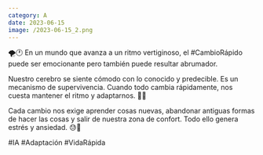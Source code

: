 ```yaml
--- 
category: A 
date: 2023-06-15 
image: /2023-06-15_2.png 
--- 
```


🌪️🕐 En un mundo que avanza a un ritmo vertiginoso, el #CambioRápido puede ser emocionante pero también puede resultar abrumador.

Nuestro cerebro se siente cómodo con lo conocido y predecible. Es un mecanismo de supervivencia. Cuando todo cambia rápidamente, nos cuesta mantener el ritmo y adaptarnos. 🧠🌊

Cada cambio nos exige aprender cosas nuevas, abandonar antiguas formas de hacer las cosas y salir de nuestra zona de confort. Todo ello genera estrés y ansiedad. 😓🔀

#IA #Adaptación #VidaRápida